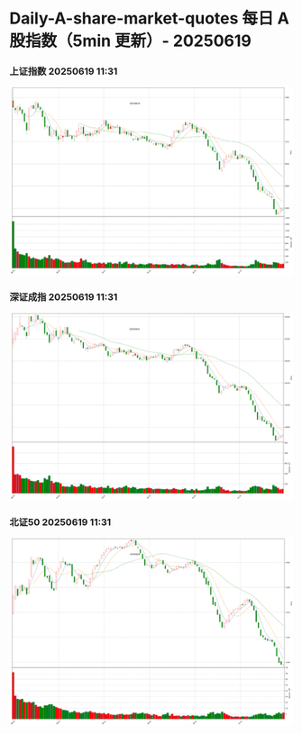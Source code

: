 
# Daily-A-share-market-quotes 每日 A 股指数（5min 更新）- 20250619

### 上证指数 20250619 11:31
![](./fig/2025/6/20250619-sh000001.png)

### 深证成指 20250619 11:31
![](./fig/2025/6/20250619-sz399001.png)

### 北证50 20250619 11:31
![](./fig/2025/6/20250619-bj899050.png)

